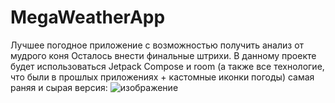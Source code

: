 # MegaWeatherApp
Лучшее погодное приложение с возможностью получить анализ от мудрого коня
Осталось внести финальные штрихи.
В данному проекте будет использоваться Jetpack Compose и room (а также все технологие, что были в прошлых приложениях + кастомные иконки погоды)
самая раняя и сырая версия:
![изображение](https://github.com/user-attachments/assets/96767e56-949b-46a3-a638-503e1fa0549d)
